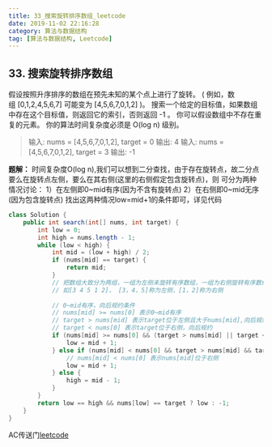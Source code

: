 ```yaml
---
title: 33_搜索旋转排序数组_leetcode
date: 2019-11-02 22:16:28
category: 算法与数据结构
tag: [算法与数据结构, Leetcode]
---
```


## 33. 搜索旋转排序数组

假设按照升序排序的数组在预先未知的某个点上进行了旋转。
( 例如，数组 [0,1,2,4,5,6,7] 可能变为 [4,5,6,7,0,1,2] )。
搜索一个给定的目标值，如果数组中存在这个目标值，则返回它的索引，否则返回 -1 。
你可以假设数组中不存在重复的元素。
你的算法时间复杂度必须是 O(log n) 级别。

>输入: nums = [4,5,6,7,0,1,2], target = 0
输出: 4
输入: nums = [4,5,6,7,0,1,2], target = 3
输出: -1


**题解：** 时间复杂度O(log n),我们可以想到二分查找，由于存在旋转点，故二分点要么在旋转点左侧，要么在其右侧(这里的右侧假定包含旋转点)，则
可分为两种情况讨论：
1）在左侧即0~mid有序(因为不含有旋转点)
2）在右侧即0~mid无序(因为包含旋转点)
找出这两种情况low=mid+1的条件即可，详见代码

```java
class Solution {
	public int search(int[] nums, int target) {
		int low = 0;
		int high = nums.length - 1;
		while (low < high) {
			int mid = (low + high) / 2;
			if (nums[mid] == target) {
				return mid;
			}
			// 把数组大致分为两组，一组为左侧未旋转有序数组，一组为右侧旋转有序数组
			// 如[3 4 5 1 2]， [3，4，5]称为左侧，[1，2]称为右侧
			
			// 0~mid有序，向后规约条件
			// nums[mid] >= nums[0] 表示0~mid有序
			// target > nums[mid] 表示target位于左侧且大于nums[mid],向后规约
			// target < nums[0] 表示target位于右侧，向后规约
			if (nums[mid] >= nums[0] && (target > nums[mid] || target < nums[0])) {
				low = mid + 1;
			} else if (nums[mid] < nums[0] && target > nums[mid] && target < nums[0]) { // 0~mid无序(即包含翻转点)，向后规约条件
				// nums[mid] < nums[0] 表示nums[mid]位于右侧
				low = mid + 1;
			} else {
				high = mid - 1;
			}
		}
		return low == high && nums[low] == target ? low : -1;
	}
}
```

AC传送门[leetcode](https://leetcode-cn.com/problems/search-in-rotated-sorted-array/)